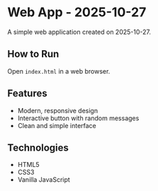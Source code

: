 # Web App - 2025-10-27

A simple web application created on 2025-10-27.

## How to Run

Open `index.html` in a web browser.

## Features

- Modern, responsive design
- Interactive button with random messages
- Clean and simple interface

## Technologies

- HTML5
- CSS3
- Vanilla JavaScript
